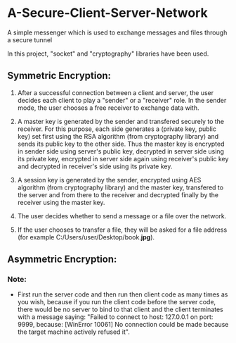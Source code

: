 # A-Secure-Client-Server-Network
A simple messenger which is used to exchange messages and files through a secure tunnel

In this project, "socket" and "cryptography" libraries have been used.

## Symmetric Encryption:
1. After a successful connection between a client and server, the user decides each client to play a "sender" or a "receiver" role. In the sender mode, the user chooses a free receiver to exchange data with.

2. A master key is generated by the sender and transfered securely to the receiver. For this purpose, each side generates a (private key, public key) set first using the RSA algorithm (from cryptography library) and sends its public key to the other side. Thus the master key is encrypted in sender side using server's public key, decrypted in server side using its private key, encrypted in server side again using receiver's public key and decrypted in receiver's side using its private key.  

3. A session key is generated by the sender, encrypted using AES algorithm (from cryptography library) and the master key, transfered to the server and from there to the receiver and decrypted finally by the receiver using the master key.

4. The user decides whether to send a message or a file over the network.

5. If the user chooses to transfer a file, they will be asked for a file address (for example C:/Users/user/Desktop/book.**jpg**). 



## Asymmetric Encryption:

### Note:
- First run the server code and then run then client code as many times as you wish, because if you run the client code before the server code, there would be no server to bind to that client and the client terminates with a message saying: "Failed to connect to host: 127.0.0.1 on port: 9999, because: [WinError 10061] No connection could be made because the target machine actively refused it".
